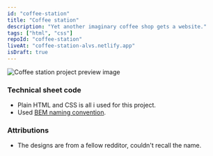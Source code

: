```yaml
---
id: "coffee-station"
title: "Coffee station"
description: "Yet another imaginary coffee shop gets a website."
tags: ["html", "css"]
repoId: "coffee-station"
liveAt: "coffee-station-alvs.netlify.app"
isDraft: true
---
```


![Coffee station project preview image](/assets/img/coffee-station-thumb.png)

### Technical sheet code

-   Plain HTML and CSS is all i used for this project.
-   Used [BEM naming convention](https://en.bem.info/methodology/quick-start/).

### Attributions

-   The designs are from a fellow redditor, couldn't recall the name.

